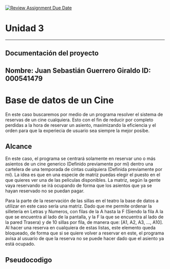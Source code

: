 [![Review Assignment Due Date](https://classroom.github.com/assets/deadline-readme-button-22041afd0340ce965d47ae6ef1cefeee28c7c493a6346c4f15d667ab976d596c.svg)](https://classroom.github.com/a/PehQeuqy)
# Unidad 3
---
## Documentación del proyecto
Nombre:  Juan Sebastián Guerrero Giraldo
ID:  000541479
---
# Base de datos de un Cine
En este caso buscaremos por medio de un programa resolver el sistema de reservas de un cine cualquiera. Esto con el fin de reducir por completo perdidas a la hora de reservar un asiento, maximizando la eficiencia y el orden para que la experiecia de usuario sea siempre la mejor posibe.

## Alcance
En este caso, el programa se centrará solamente en reservar uno o más asientos de un cine generico (Definido previamente por mí) dentro una cartelera de una temporada de cintas cualquiera (Definida previamente por mí). La idea es que en una especie de matriz puedas elegir el puesto en el que quieres ver una de las peliculas disponibles. La matriz, según la gente vaya reservando se irá ocupando de forma que los asientos que ya se hayan reservado no se puedan pagar. 

Para la parte de la reservación de las sillas en el teatro la base de datos a utilizar en este caso sería una matriz. Dado que me permite ordenar la silletería en Letras y Numeros, con filas de la A hasta la F (Siendo la fila A la que se encuentra al lado de la pantalla, y la F la que se encuentra al lado de la pared Trasera) y de 10 sillas por fila, de manera que:
[A1, A2, A3, ..., A10]. Al hacer una reserva en cualquiera de estas listas, este elemento queda bloqueado, de forma que si se quiere volver a reservar en este, el programa avisa al usuario de que la reserva no se puede hacer dado que el asiento ya está ocupado. 

## Pseudocodigo


